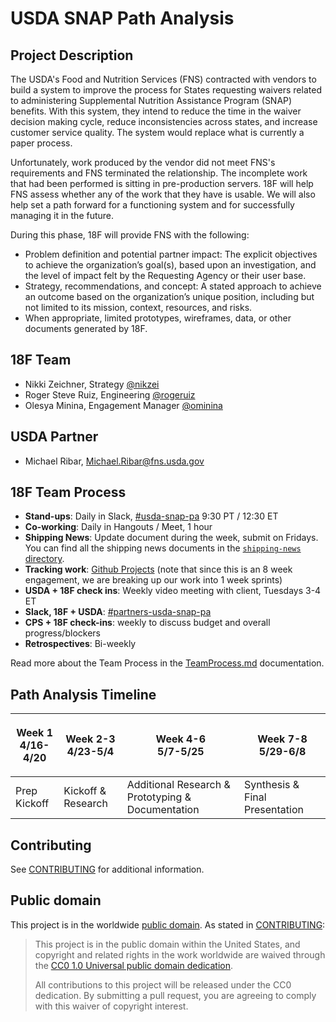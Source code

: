 # USDA SNAP Path Analysis

## Project Description

The USDA's Food and Nutrition Services (FNS) contracted with vendors to build a system to improve the process for States requesting waivers related to administering Supplemental Nutrition Assistance Program (SNAP) benefits. With this system, they intend to reduce the time in the waiver decision making cycle, reduce inconsistencies across states, and increase customer service quality. The system would replace what is currently a paper process.

Unfortunately, work produced by the vendor did not meet FNS's requirements and FNS terminated the relationship. The incomplete work that had been performed is sitting in pre-production servers. 18F will help FNS assess whether any of the work that they have is usable. We will also help set a path forward for a functioning system and for successfully managing it in the future.

During this phase, 18F will provide FNS with the following:

- Problem definition and potential partner impact: The explicit objectives to achieve the organization’s goal(s), based upon an investigation, and the level of impact felt by the Requesting Agency or their user base.
- Strategy, recommendations, and concept: A stated approach to achieve an outcome based on the organization’s unique position, including but not limited to its mission, context, resources, and risks.
- When appropriate, limited prototypes, wireframes, data, or other documents generated by 18F.


## 18F Team

- Nikki Zeichner, Strategy [@nikzei](https://github.com/nikzei)
- Roger Steve Ruiz, Engineering [@rogeruiz](https://github.com/rogeruiz)
- Olesya Minina, Engagement Manager [@ominina](https://github.com/ominina)

## USDA Partner
- Michael Ribar, Michael.Ribar@fns.usda.gov

## 18F Team Process

- **Stand-ups**: Daily in Slack, [#usda-snap-pa][slack-channel] 9:30 PT / 12:30 ET
- **Co-working**: Daily in Hangouts / Meet, 1 hour
- **Shipping News**: Update document during the week, submit on Fridays. You can
  find all the shipping news documents in the [`shipping-news`
  directory](./shipping-news).
- **Tracking work**: [Github Projects](https://github.com/18F/usda-snap-pa/projects) (note that since this is an 8 week engagement, we are breaking up our work into 1 week sprints)
- **USDA + 18F check ins**: Weekly video meeting with client, Tuesdays 3-4 ET
- **Slack, 18F + USDA**: [#partners-usda-snap-pa][slack-channel]
- **CPS + 18F check-ins**: weekly to discuss budget and overall progress/blockers
- **Retrospectives**: Bi-weekly

Read more about the Team Process in the [TeamProcess.md](TeamProcess.md) documentation.

[slack-channel]: https://gsa-tts.slack.com/archives/usda-snap-pa

## Path Analysis Timeline

| <p align=center> Week 1 <br> 4/16-4/20 </p> | <p align=center> Week 2-3 <br> 4/23-5/4 </p> | <p align=center> Week 4-6 <br> 5/7-5/25 </p> | <p align=center> Week 7-8 <br> 5/29-6/8 </p> |
| ------ | -------- | -------- | -------- |
| Prep Kickoff | Kickoff & Research | Additional Research & Prototyping & Documentation | Synthesis & Final Presentation |


## Contributing

See [CONTRIBUTING](CONTRIBUTING.md) for additional information.

## Public domain

This project is in the worldwide [public domain](LICENSE.md). As stated in [CONTRIBUTING](CONTRIBUTING.md):

> This project is in the public domain within the United States, and copyright
> and related rights in the work worldwide are waived through the [CC0 1.0
> Universal public domain dedication](https://creativecommons.org/publicdomain/zero/1.0/).
>
> All contributions to this project will be released under the CC0 dedication.
> By submitting a pull request, you are agreeing to comply with this waiver of
> copyright interest.
